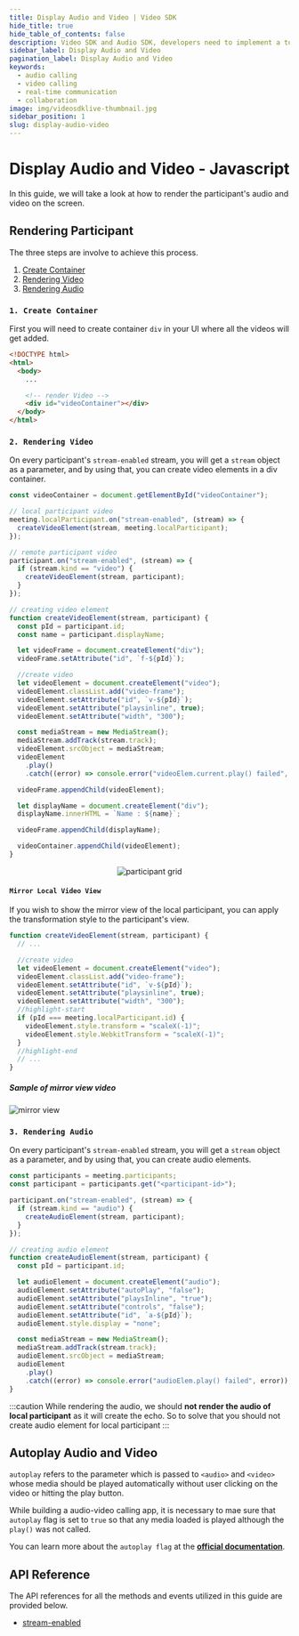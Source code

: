 ```yaml
---
title: Display Audio and Video | Video SDK
hide_title: true
hide_table_of_contents: false
description: Video SDK and Audio SDK, developers need to implement a token server. This requires efforts on both the front-end and backend.
sidebar_label: Display Audio and Video
pagination_label: Display Audio and Video
keywords:
  - audio calling
  - video calling
  - real-time communication
  - collaboration
image: img/videosdklive-thumbnail.jpg
sidebar_position: 1
slug: display-audio-video
---
```


# Display Audio and Video - Javascript

In this guide, we will take a look at how to render the participant's audio and video on the screen.

## Rendering Participant

The three steps are involve to achieve this process.

1. [Create Container](#1-create-container)
2. [Rendering Video](#2-rendering-video)
3. [Rendering Audio](#3-rendering-audio)

### `1. Create Container`

First you will need to create container `div` in your UI where all the videos will get added.

```html
<!DOCTYPE html>
<html>
  <body>
    ...

    <!-- render Video -->
    <div id="videoContainer"></div>
  </body>
</html>
```

### `2. Rendering Video`

On every participant's `stream-enabled` stream, you will get a `stream` object as a parameter, and by using that, you can create video elements in a div container.

```js
const videoContainer = document.getElementById("videoContainer");

// local participant video
meeting.localParticipant.on("stream-enabled", (stream) => {
  createVideoElement(stream, meeting.localParticipant);
});

// remote participant video
participant.on("stream-enabled", (stream) => {
  if (stream.kind == "video") {
    createVideoElement(stream, participant);
  }
});

// creating video element
function createVideoElement(stream, participant) {
  const pId = participant.id;
  const name = participant.displayName;

  let videoFrame = document.createElement("div");
  videoFrame.setAttribute("id", `f-${pId}`);

  //create video
  let videoElement = document.createElement("video");
  videoElement.classList.add("video-frame");
  videoElement.setAttribute("id", `v-${pId}`);
  videoElement.setAttribute("playsinline", true);
  videoElement.setAttribute("width", "300");

  const mediaStream = new MediaStream();
  mediaStream.addTrack(stream.track);
  videoElement.srcObject = mediaStream;
  videoElement
    .play()
    .catch((error) => console.error("videoElem.current.play() failed", error));

  videoFrame.appendChild(videoElement);

  let displayName = document.createElement("div");
  displayName.innerHTML = `Name : ${name}`;

  videoFrame.appendChild(displayName);

  videoContainer.appendChild(videoElement);
}
```

<center>

![participant grid](/img/js-participant-video.png)

</center>

#### `Mirror Local Video View`

If you wish to show the mirror view of the local participant, you can apply the transformation style to the participant's view.

```js
function createVideoElement(stream, participant) {
  // ...

  //create video
  let videoElement = document.createElement("video");
  videoElement.classList.add("video-frame");
  videoElement.setAttribute("id", `v-${pId}`);
  videoElement.setAttribute("playsinline", true);
  videoElement.setAttribute("width", "300");
  //highlight-start
  if (pId === meeting.localParticipant.id) {
    videoElement.style.transform = "scaleX(-1)";
    videoElement.style.WebkitTransform = "scaleX(-1)";
  }
  //highlight-end
  // ...
}
```

##### Sample of mirror view video

![mirror view](/img/mirror-view.jpg)

### `3. Rendering Audio`

On every participant's `stream-enabled` stream, you will get a `stream` object as a parameter, and by using that, you can create audio elements.

```js
const participants = meeting.participants;
const participant = participants.get("<participant-id>");

participant.on("stream-enabled", (stream) => {
  if (stream.kind == "audio") {
    createAudioElement(stream, participant);
  }
});

// creating audio element
function createAudioElement(stream, participant) {
  const pId = participant.id;

  let audioElement = document.createElement("audio");
  audioElement.setAttribute("autoPlay", "false");
  audioElement.setAttribute("playsInline", "true");
  audioElement.setAttribute("controls", "false");
  audioElement.setAttribute("id", `a-${pId}`);
  audioElement.style.display = "none";

  const mediaStream = new MediaStream();
  mediaStream.addTrack(stream.track);
  audioElement.srcObject = mediaStream;
  audioElement
    .play()
    .catch((error) => console.error("audioElem.play() failed", error));
}
```

:::caution
While rendering the audio, we should **not render the audio of local participant** as it will create the echo.
So to solve that you should not create audio element for local participant
:::

## Autoplay Audio and Video

`autoplay` refers to the parameter which is passed to `<audio>` and `<video>` whose media should be played automatically without user clicking on the video or hitting the play button.

While building a audio-video calling app, it is necessary to mae sure that `autoplay` flag is set to `true` so that any media loaded is played although the `play()` was not called.

You can learn more about the `autoplay flag` at the [**official documentation**](https://developer.mozilla.org/en-US/docs/Web/Media/Autoplay_guide).

## API Reference

The API references for all the methods and events utilized in this guide are provided below.

- [stream-enabled](/javascript/api/sdk-reference/participant-class/events#stream-enabled)
